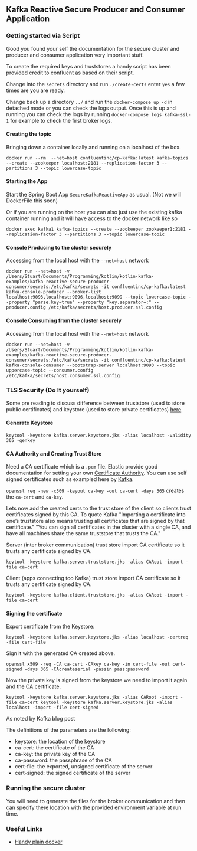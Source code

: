 ## Kafka Reactive Secure Producer and Consumer Application

### Getting started via Script
Good you found your self the documentation for the secure cluster and producer and consumer application very important stuff.

To create the required keys and truststores a handy script has been provided credit to confluent as based on their script.

Change into the `secrets` directory and run `./create-certs` enter `yes`
a few times are you are ready. 

Change back up a directory `../` and run the `docker-compose up -d` in detached mode or you can check the logs output. 
Once this is up and running you can check the logs by running `docker-compose logs kafka-ssl-1` for example to check the first 
broker logs. 

#### Creating the topic
Bringing down a container locally and running on a localhost of the box.
```shell script
docker run --rm  --net=host confluentinc/cp-kafka:latest kafka-topics --create --zookeeper localhost:2181 --replication-factor 3 --partitions 3 --topic lowercase-topic
```

#### Starting the App
Start the Spring Boot App `SecureKafkaReactiveApp` as usual. (Not we will DockerFile this soon)

Or if you are running on the host you can also just use the existing kafka container running and it will have access to the docker 
network like so
```shell script
docker exec kafka1 kafka-topics --create --zookeeper zookeeper1:2181 --replication-factor 3 --partitions 3 --topic lowercase-topic
```

#### Console Producing to the cluster securely
Accessing from the local host with the `--net=host` network
```shell script
docker run --net=host -v /Users/Stuart/Documents/Programming/kotlin/kotlin-kafka-examples/kafka-reactive-secure-producer-consumer/secrets:/etc/kafka/secrets -it confluentinc/cp-kafka:latest  kafka-console-producer --broker-list localhost:9093,localhost:9096,localhost:9099 --topic lowercase-topic --property "parse.key=true" --property "key.separator=:" --producer.config /etc/kafka/secrets/host.producer.ssl.config
```

#### Console Consuming from the cluster securely
Accessing from the local host with the `--net=host` network
```shell script
docker run --net=host -v /Users/Stuart/Documents/Programming/kotlin/kotlin-kafka-examples/kafka-reactive-secure-producer-consumer/secrets:/etc/kafka/secrets -it confluentinc/cp-kafka:latest  kafka-console-consumer --bootstrap-server localhost:9093 --topic uppercase-topic --consumer.config /etc/kafka/secrets/host.consumer.ssl.config
```

### TLS Security (Do It yourself)

Some pre reading to discuss difference between truststore (used to store public certificates) and keystore (used to store private certificates) [here](https://www.tutorialspoint.com/listtutorial/Difference-between-keystore-and-truststore-in-Java-SSL/4237)

#### Generate Keystore

`keytool -keystore kafka.server.keystore.jks -alias localhost -validity 365 -genkey`

#### CA Authority and Creating Trust Store

Need a CA certificate which is a `.pem` file. Elastic provide good documentation for setting your own [Certificate Authority](https://www.elastic.co/guide/en/shield/current/certificate-authority.html).
You can use self signed certificates such as exampled here by [Kafka](https://docs.confluent.io/2.0.0/kafka/ssl.html).

`openssl req -new -x509 -keyout ca-key -out ca-cert -days 365` creates the `ca-cert` and `ca-key`.

Lets now add the created certs to the trust store of the client so clients trust certificates signed by this CA. To quote Kafka 
"Importing a certificate into one’s truststore also means trusting all certificates that are signed by that certificate."
"You can sign all certificates in the cluster with a single CA, and have all machines share the same truststore that trusts the CA."

Server (inter broker communication) trust store import CA certificate so it trusts any certificate signed by CA.

`keytool -keystore kafka.server.truststore.jks -alias CARoot -import -file ca-cert`

Client (apps connecting too Kafka) trust store import CA certificate so it trusts any certificate signed by CA.

`keytool -keystore kafka.client.truststore.jks -alias CARoot -import -file ca-cert`

#### Signing the certificate

Export certificate from the Keystore:

`keytool -keystore kafka.server.keystore.jks -alias localhost -certreq -file cert-file`

Sign it with the generated CA created above.

`openssl x509 -req -CA ca-cert -CAkey ca-key -in cert-file -out cert-signed -days 365 -CAcreateserial -passin pass:password`

Now the private key is signed from the keystore we need to import it again and the CA certificate.

`keytool -keystore kafka.server.keystore.jks -alias CARoot -import -file ca-cert
 keytool -keystore kafka.server.keystore.jks -alias localhost -import -file cert-signed`
 
 As noted by Kafka blog post
 
 The definitions of the parameters are the following:
 
 * keystore: the location of the keystore
 * ca-cert: the certificate of the CA
 * ca-key: the private key of the CA
 * ca-password: the passphrase of the CA
 * cert-file: the exported, unsigned certificate of the server
 * cert-signed: the signed certificate of the server
 
 
 ### Running the secure cluster
 
 You will need to generate the files for the broker communication and then can specify there location with the provided 
 environment variable at run time. 
 
 
 ### Useful Links
 
 * [Handy plain docker](https://docs.confluent.io/5.0.0/installation/docker/docs/installation/clustered-deployment-ssl.html)
 


